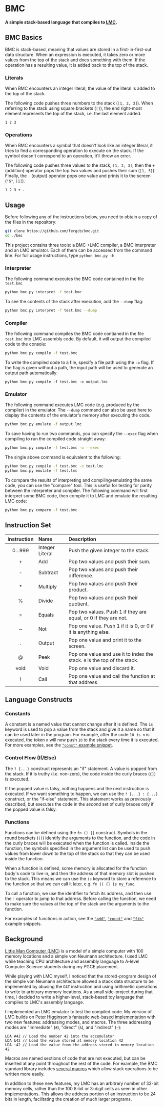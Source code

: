 # BMC
**A simple stack-based language that compiles to [LMC](https://www.peterhigginson.co.uk/LMC/help.html).**

## BMC Basics
BMC is stack-based, meaning that values are stored in a first-in-first-out data structure. When an expression is executed, it takes zero or more values from the top of the stack and does something with them. If the operation has a resulting value, it is added back to the top of the stack.

### Literals
When BMC encounters an integer literal, the value of the literal is added to the top of the stack.

The following code pushes three numbers to the stack (`[1, 2, 3]`). When referring to the stack using square brackets (`[]`), the end right-most element represents the top of the stack, i.e. the last element added.

```
1 2 3
```

### Operations
When BMC encounters a symbol that doesn't look like an integer literal, it tries to find a corresponding operation to execute on the stack. If the symbol doesn't correspond to an operation, it'll throw an error.

The following code pushes three values to the stack, `[1, 2, 3]`, then the `+` (addition) operator pops the top two values and pushes their sum (`[1, 5]`). Finally, the `.` (output) operator pops one value and prints it to the screen (`"5"`, `[1]`).

```
1 2 3 + .
```

## Usage
Before following any of the instructions below, you need to obtain a copy of the files in the repository:
```sh
git clone https://github.com/fergcb/bmc.git
cd ./bmc
```

This project contains three tools: a BMC->LMC compiler, a BMC interpreter and an LMC emulator. Each of them can be accessed from the command line. For full usage instructions, type `python bmc.py -h`.

### Interpreter
The following command executes the BMC code contained in the file `test.bmc`
```sh
python bmc.py interpret -f test.bmc
```
To see the contents of the stack after execution, add the `--dump` flag:
```sh
python bmc.py interpret -f test.bmc --dump
```

### Compiler
The following command compiles the BMC code contianed in the file `test.bmc` into LMC assembly code. By default, it will output the compiled code to the console:
```sh
python bmc.py compile -f test.bmc
```
To write the compiled code to a file, specify a file path using the `-o` flag. If the flag is given without a path, the input path will be used to generate an output path automatically:
```
python bmc.py compile -f test.bmc -o output.lmc
```

### Emulator
The following command executes LMC code (e.g. produced by the compiler) in the emulator. The `--dump` command can also be used here to display the contents of the emulator's memory after executing the code.
```sh
python bmc.py emulate -f output.lmc
```
To save having to run two commands, you can specify the `--exec` flag when compiling to run the compiled code straight away:
```sh
python bmc.py compile -f test.bmc -o --exec
```
The single above command is equivalent to the following:
```sh
python bmc.py compile -f test.bmc -o test.lmc
python bmc.py emulate -f test.lmc
```
To compare the results of interpreting and compiling/emulating the same code, you can use the "compare" tool. This is useful for testing for parity between the interpreter and compiler. The following command will first interpret some BMC code, then compile it to LMC and emulate the resulting LMC code:
```sh
python bmc.py compare -f test.bmc
```

## Instruction Set

| Instruction | Name | Description |
|:-----------:|:---- |:----------- |
| 0...999 | Integer Literal | Push the given integer to the stack. |
| + | Add | Pop two values and push their sum. |
| - | Subtract | Pop two values and push their difference. |
| * | Multiply | Pop two values and push their product. |
| % | Divide | Pop two values and push their quotient. |
| = | Equals | Pop two values. Push 1 if they are equal, or 0 if they are not. |
| ~ | Not | Pop one value. Push 1 if it is 0, or 0 if it is anything else. |
| . | Output | Pop one value and print it to the screen. |
| @ | Peek | Pop one value and use it to index the stack. `0` is the top of the stack. | 
| void | Void | Pop one value and discard it. |
| ! | Call | Pop one value and call the function at that address. |

## Language Constructs
### Constants
A constant is a named value that cannot change after it is defined. The `is` keyword is used to pop a value from the stack and give it a name so that it can be used later in the program. For example, after the code `10 is n` is executed, the token `n` will now push `10` to the stack every time it is executed. For more examples, see the [`"const"` example snippet](https://github.com/fergcb/bmc/blob/main/examples/const.bmc). 

### Control Flow (If/Else)
The `? {...}` construct represents an "if" statement. A value is popped from the stack. If it is truthy (i.e. non-zero), the code inside the curly braces (`{}`) is executed.

If the popped value is falsy, nothing happens and the next instruction is executed. If we want something to happen, we can use the `? {...} : {...}` construct, or the "if-else" statement. This statement works as previously described, but executes the code in the _second_ set of curly braces only if the popped value is falsy.

### Functions
Functions can be defined using the `fn () {}` construct. Symbols in the round brackets (`()`) identify the arguments to the function, and the code in the curly braces will be executed when the function is called. Inside the function, the symbols specified in the argument list can be used to push values from lower down to the top of the stack so that they can be used inside the function.

When a function is defined, some memory is allocated for the function body's code to live in, and then the address of that memory slot is pushed to the stack. This means we can use the `is` keyword to store a reference to the function so that we can call it later, e.g. `fn () {} is my_func`.

To call a function, we use the identifier to fetch its address, and then use the `!` operator to jump to that address. Before calling the function, we need to make sure the values at the top of the stack are the arguments to the function. 

For examples of functions in action, see the [`"add"`](https://github.com/fergcb/bmc/blob/main/examples/add.bmc), [`"count"`](https://github.com/fergcb/bmc/blob/main/examples/count.bmc) and [`"fib"`](https://github.com/fergcb/bmc/blob/main/examples/fib.bmc) example snippets.

## Background
[Little Man Computer (LMC)](https://en.wikipedia.org/wiki/Little_man_computer) is a model of a simple computer with 100 memory locations and a simple von Neumann architecture. I used LMC while teaching CPU architecture and assembly language to A-level Computer Science students during my PGCE placement.

While playing with LMC myself, I noticed that the stored-program design of the simple von Neumann architecture allowed a stack data structure to be implemented by abusing the `DAT` instruction and using arithmetic operations to write to arbitrary memory locations. As a small side-project during that time, I decided to write a higher-level, stack-based toy language that compiles to LMC's assembly language.

I implemented an LMC emulator to test the compiled code. My version of LMC builds on [Peter Higginson's fantastic web-based implementation](https://www.peterhigginson.co.uk/LMC/help.html) with two new features: addressing modes, and macros. The three addressing modes are "immediate" (`#`), "direct" (`&`), and "indirect" (`~`):

```
LDA #42 // Load the number 42 into the accumulator
LDA &42 // Load the value stored at memory location 42
LDA ~42 // Load the value from the address stored in memory location 42
```

Macros are named sections of code that are not executed, but can be inserted at any point throughout the rest of the code. For example, the BMC standard library includes [several macros](https://github.com/fergcb/bmc/blob/main/stdlib/macros.lmc) which allow stack operations to be written more easily.

In addition to these new features, my LMC has an arbitrary number of 32-bit memory cells, rather than the 100 8-bit or 3-digit cells as seen in other implementations. This allows the address portion of an instruction to be 24 bits in length, facilitating the creation of much larger programs.